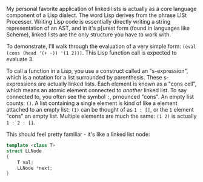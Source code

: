 My personal favorite application of linked lists is actually as a core language component of a Lisp dialect.  The word Lisp derives from the phrase LISt Processer.  Writing Lisp code is essentially directly writing a string representation of an AST, and in it's p[urest form (found in languages like Scheme), linked lists are the only structure you have to work with.

To demonstrate, I'll walk through the evaluation of a very simple form: `(eval (cons (head '(+ -)) '(1 2)))`.  This Lisp function call is expected to evaluate 3.

To call a function in a Lisp, you use a construct called an "s-expression", which is a notation for a list surrounded by parenthesis.  These s-expressions are actually linked lists.  Each element is known as a "cons cell", which means an atomic element connected to *another* linked list.  To say connected to, you often see the symbol `:`, prnounced "cons".  An empty list counts:  `()`.  A list containing a single element is kind of like a element attached to an empty list:  `(1)` can be thought of as `1 : []`, or the `1` element "cons" an empty list.  Multiple elements are much the same: `(1 2)` is actually `1 : 2 : []`.

This should feel pretty familiar - it's like a linked list node:

```cpp
template <class T>
struct LLNode
{
    T val;
    LLNode *next;
}
```
